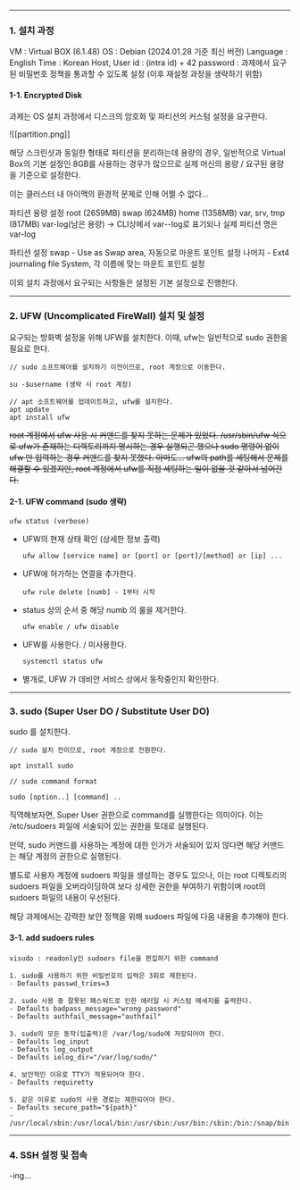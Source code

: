 
---


### 1.  설치 과정

VM : Virtual BOX (6.1.48)
OS : Debian (2024.01.28 기준 최신 버전)
Language : English
Time : Korean
Host, User id : (intra id) + 42
password : 과제에서 요구된 비밀번호 정책을 통과할 수 있도록 설정 (이후 재설정 과정을 생략하기 위함)


#### 1-1. Encrypted Disk

과제는 OS 설치 과정에서 디스크의 암호화 및 파티션의 커스텀 설정을 요구한다.

![[partition.png]]

해당 스크린샷과 동일한 형태로 파티션을 분리하는데 용량의 경우, 일반적으로 Virtual Box의 기본 설정인 8GB를 사용하는 경우가 많으므로 실제 머신의 용량 / 요구된 용량을 기준으로 설정한다.

이는 클러스터 내 아이맥의 환경적 문제로 인해 어쩔 수 없다...

파티션 용량 설정
root (2659MB)
swap (624MB)
home (1358MB)
var, srv, tmp (817MB)
var-log(남은 용량) -> CLI상에서 var--log로 표기되나 실제 파티션 명은 var-log

파티션 설정
swap - Use as Swap area, 자동으로 마운트 포인트 설정
나머지 - Ext4 journaling file System, 각 이름에 맞는 마운트 포인트 설정

이외 설치 과정에서 요구되는 사항들은 설정된 기본 설정으로 진행한다.


---


### 2. UFW (Uncomplicated FireWall) 설치 및 설정


요구되는 방화벽 설정을 위해 UFW를 설치한다.
이때, ufw는 일반적으로 sudo 권한을 필요로 한다.

```
// sudo 소프트웨어를 설치하기 이전이므로, root 계정으로 이동한다.

su -$username (생략 시 root 계정)

// apt 소프트웨어를 업데이트하고, ufw를 설치한다.
apt update
apt install ufw
```

~~root 계정에서 ufw 사용 시 커맨드를 찾지 못하는 문제가 있었다.
/usr/sbin/ufw 식으로 ufw가 존재하는 디렉토리까지 명시하는 경우 실행되곤 했으나 sudo 명령어 없이 ufw
만 입력하는 경우 커맨드를 찾지 못했다.
아마도... ufw의 path를 세팅해서 문제를 해결할 수 있겠지만, root 계정에서 ufw를 직접 세팅하는 일이 없을 
 것 같아서 넘어간다.~~


#### 2-1. UFW command (sudo 생략)

	ufw status (verbose)

- UFW의 현재 상태 확인 (상세한 정보 출력)


	 `ufw allow [service name] or [port] or [port]/[method] or [ip] ...`

- UFW에 허가하는 연결을 추가한다.


	 `ufw rule delete [numb] - 1부터 시작`

- status 상의 순서 중 해당 numb 의 룰을 제거한다.


	`ufw enable / ufw disable`

- UFW를 사용한다. / 미사용한다.


	 `systemctl status ufw` 

- 별개로, UFW 가 데비안 서비스 상에서 동작중인지 확인한다.


---


### 3. sudo (Super User DO / **S**ubstitute **U**ser DO)


sudo 를 설치한다.


```
// sudo 설치 전이므로, root 계정으로 전환한다.

apt install sudo

// sudo command format

sudo [option..] [command] ..
```


직역해보자면, Super User 권한으로 command를 실행한다는 의미이다.
이는 /etc/sudoers 파일에 서술되어 있는 권한을 토대로 실행된다.

만약, sudo 커맨드를 사용하는 계정에 대한 인가가 서술되어 있지 않다면 해당 커맨드는 해당 계정의 권한으로 실행된다.

별도로 사용자 계정에 sudoers 파일을 생성하는 경우도 있으나, 이는 root 디렉토리의 sudoers 파일을 오버라이딩하여 보다 상세한 권한을 부여하기 위함이며 root의 sudoers 파일의 내용이 우선된다.


해당 과제에서는 강력한 보안 정책을 위해 sudoers 파일에 다음 내용을 추가해야 한다.


#### 3-1. add sudoers rules

	visudo : readonly인 sudoers file을 편집하기 위한 command

	1. sudo를 사용하기 위한 비밀번호의 입력은 3회로 제한된다.
	- Defaults passwd_tries=3

	2. sudo 사용 중 잘못된 패스워드로 인한 에러일 시 커스텀 메세지를 출력한다.
	- Defaults badpass_message="wrong password"
	- Defaults authfail_message="authfail"

	3. sudo의 모든 동작(입출력)은 /var/log/sudo에 저장되어야 한다.
	- Defaults log_input
	- Defaults log_output
	- Defaults iolog_dir="/var/log/sudo/"

	4. 보안적인 이유로 TTY가 적용되어야 한다.
	- Defaults requiretty

	5. 같은 이유로 sudo의 사용 경로는 제한되어야 한다.
	- Defaults secure_path="${path}"
	- /usr/local/sbin:/usr/local/bin:/usr/sbin:/usr/bin:/sbin:/bin:/snap/bin


---


### 4. SSH 설정 및 접속


-ing...
